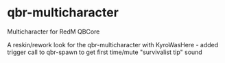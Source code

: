 # qbr-multicharacter
Multicharacter for RedM QBCore

A reskin/rework look for the qbr-multicharacter
with KyroWasHere - added trigger call to qbr-spawn to get first time/mute "survivalist tip" sound
